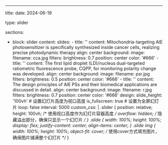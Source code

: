 ---
title:
date: 2024-06-19

type: slider

sections:
  - block: slider
    content:
      slides:
        - title: ''
          content: Mitochondria-targeting AIE photosensitizer is specifically synthesized inside cancer cells, realizing precise photodynamic therapy
          align: center
          background:
            image:
              filename: cca.jpg
              filters:
                brightness: 0.7
            position: center
            color: '#666'
        - title: ''
          content: The first lipid droplet (LD)/nucleus dual-targeted ratiometric fluorescence probe, CQPP, for monitoring polarity change was developed.
          align: center
          background:
            image:
              filename: psr.jpg
              filters:
                brightness: 0.5
            position: center
            color: '#666'
        - title: ''
          content: The design principles of AIE PSs and their biomedical applications are discussed in detail.
          align: center
          background:
            image:
              filename: r.jpg
              filters:
                brightness: 0.7
            position: center
            color: '#666'
    design:
      slide_height: '100vh'  # 设置幻灯片高度为视口高度
      is_fullscreen: true     # 设置为全屏幻灯片
      loop: false
      interval: 5000
      custom_css: |
        .slider {
          position: relative;
          height: 100vh;  /* 使用视口高度作为幻灯片容器高度 */
          overflow: hidden;  /* 隐藏溢出部分，确保只显示一个幻灯片 */
        }
        .slide {
          width: 100%;
          height: 100%;
          display: flex;
          justify-content: center;
          align-items: center;
        }
        .slide img {
          width: 100%;
          height: 100%;
          object-fit: cover;  /* 使用cover方式填充图片，确保图片铺满整个幻灯片 */
        }
